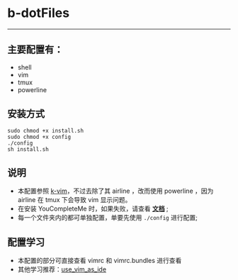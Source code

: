 # b-dotFiles
----
## 主要配置有：
- shell
- vim
- tmux
- powerline

## 安装方式
```
sudo chmod +x install.sh
sudo chmod +x config
./config
sh install.sh
```

## 说明
- 本配置参照 [k-vim][1]，不过去除了其 airline ，改而使用 powerline ，因为 airline 在 tmux 下会导致 vim 显示问题。
- 在安装 YouCompleteMe 时，如果失败，请查看 **[文档][2]** ;
- 每一个文件夹内的都可单独配置，单要先使用 `./config` 进行配置;

## 配置学习
- 本配置的部分可直接查看 vimrc 和 vimrc.bundles 进行查看
- 其他学习推荐：[use_vim_as_ide][3]

[1]: https://github.com/wklken/k-vim
[2]: https://github.com/Valloric/YouCompleteMe
[3]: https://github.com/bbxytl/use_vim_as_ide
